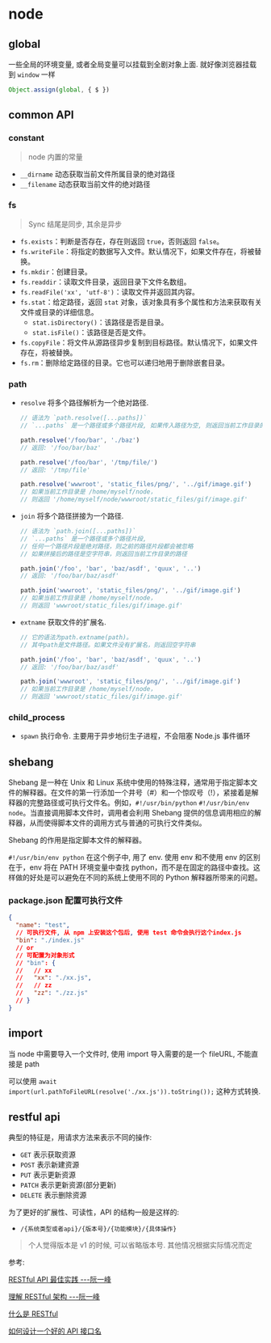 # node

## global

一些全局的环境变量, 或者全局变量可以挂载到全剧对象上面. 就好像浏览器挂载到 `window` 一样

```Typescript
Object.assign(global, { $ })
```

## common API

### constant

> node 内置的常量

- `__dirname` 动态获取当前文件所属目录的绝对路径
- `__filename` 动态获取当前文件的绝对路径

### fs

> Sync 结尾是同步, 其余是异步

- `fs.exists`：判断是否存在，存在则返回 `true`，否则返回 `false`。
- `fs.writeFile`：将指定的数据写入文件。默认情况下，如果文件存在，将被替换。
- `fs.mkdir`：创建目录。
- `fs.readdir`：读取文件目录，返回目录下文件名数组。
- `fs.readFile('xx', 'utf-8')`：读取文件并返回其内容。
- `fs.stat`：给定路径，返回 `stat` 对象，该对象具有多个属性和方法来获取有关文件或目录的详细信息。
  - `stat.isDirectory()`：该路径是否是目录。
  - `stat.isFile()`：该路径是否是文件。
- `fs.copyFile`：将文件从源路径异步复制到目标路径。默认情况下，如果文件存在，将被替换。
- `fs.rm`：删除给定路径的目录。它也可以递归地用于删除嵌套目录。

### path

- `resolve` 将多个路径解析为一个绝对路径.

  ```js
  // 语法为 `path.resolve([...paths])`
  // `...paths` 是一个路径或多个路径片段, 如果传入路径为空, 则返回当前工作目录的绝对路径

  path.resolve('/foo/bar', './baz')
  // 返回: '/foo/bar/baz'
  
  path.resolve('/foo/bar', '/tmp/file/')
  // 返回: '/tmp/file'
  
  path.resolve('wwwroot', 'static_files/png/', '../gif/image.gif')
  // 如果当前工作目录是 /home/myself/node，
  // 则返回 '/home/myself/node/wwwroot/static_files/gif/image.gif'
  ```

- `join` 将多个路径拼接为一个路径.

  ```js
  // 语法为 `path.join([...paths])`
  // `...paths` 是一个路径或多个路径片段,
  // 任何一个路径片段是绝对路径，则之前的路径片段都会被忽略
  // 如果拼接后的路径是空字符串，则返回当前工作目录的路径

  path.join('/foo', 'bar', 'baz/asdf', 'quux', '..')
  // 返回: '/foo/bar/baz/asdf'
  
  path.join('wwwroot', 'static_files/png/', '../gif/image.gif')
  // 如果当前工作目录是 /home/myself/node，
  // 则返回 'wwwroot/static_files/gif/image.gif'
  ```

- `extname` 获取文件的扩展名.

  ```js
  // 它的语法为path.extname(path)。
  // 其中path是文件路径。如果文件没有扩展名，则返回空字符串

  path.join('/foo', 'bar', 'baz/asdf', 'quux', '..')
  // 返回: '/foo/bar/baz/asdf'
  
  path.join('wwwroot', 'static_files/png/', '../gif/image.gif')
  // 如果当前工作目录是 /home/myself/node，
  // 则返回 'wwwroot/static_files/gif/image.gif'
  ```

### child_process

- `spawn` 执行命令. 主要用于异步地衍生子进程，不会阻塞 Node.js 事件循环

## shebang

Shebang 是一种在 Unix 和 Linux 系统中使用的特殊注释，通常用于指定脚本文件的解释器。在文件的第一行添加一个井号（#）和一个惊叹号（!），紧接着是解释器的完整路径或可执行文件名。例如，`#!/usr/bin/python` `#!/usr/bin/env node`。当直接调用脚本文件时，调用者会利用 Shebang 提供的信息调用相应的解释器，从而使得脚本文件的调用方式与普通的可执行文件类似。

Shebang 的作用是指定脚本文件的解释器。

`#!/usr/bin/env python` 在这个例子中, 用了 env. 使用 env 和不使用 env 的区别在于，env 将在 PATH 环境变量中查找 python，而不是在固定的路径中查找。这样做的好处是可以避免在不同的系统上使用不同的 Python 解释器所带来的问题。

### package.json 配置可执行文件

```json
{
  "name": "test",
  // 可执行文件, 从 npm 上安装这个包后, 使用 test 命令会执行这个index.js
  "bin": "./index.js"
  // or
  // 可配置为对象形式
  // "bin": {
  //   // xx
  //   "xx": "./xx.js",
  //   // zz
  //   "zz": "./zz.js"
  // }
}
```

## import

当 node 中需要导入一个文件时, 使用 import 导入需要的是一个 fileURL, 不能直接是 path

可以使用 `await import(url.pathToFileURL(resolve('./xx.js')).toString());` 这种方式转换.

## restful api

典型的特征是，用请求方法来表示不同的操作:

- `GET` 表示获取资源
- `POST` 表示新建资源
- `PUT` 表示更新资源
- `PATCH` 表示更新资源(部分更新)
- `DELETE` 表示删除资源

为了更好的扩展性、可读性，API 的结构一般是这样的:

- `/{系统类型或者api}/{版本号}/{功能模块}/{具体操作}`

> 个人觉得版本是 v1 的时候, 可以省略版本号. 其他情况根据实际情况而定

参考:

[RESTful API 最佳实践 ---阮一峰](http://www.ruanyifeng.com/blog/2018/10/restful-api-best-practices.html)

[理解 RESTful 架构 ---阮一峰](http://www.ruanyifeng.com/blog/2011/09/restful.html)

[什么是 RESTful](https://easydoc.net/a/restful/)

[如何设计一个好的 API 接口名](https://easydoc.net/a/api-design/)
